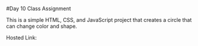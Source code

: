 #Day 10 Class Assignment

This is a simple HTML, CSS, and JavaScript project that creates a circle that can change color and shape.

Hosted Link:
